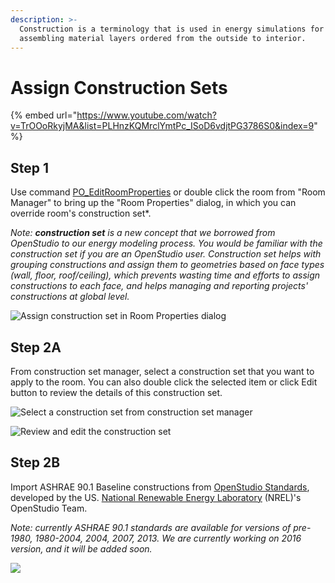 ```yaml
---
description: >-
  Construction is a terminology that is used in energy simulations for
  assembling material layers ordered from the outside to interior.
---
```


# Assign Construction Sets

{% embed url="https://www.youtube.com/watch?v=TrOOoRkyjMA&list=PLHnzKQMrclYmtPc_ISoD6vdjtPG3786S0&index=9" %}

## **Step 1**

Use command [PO\_EditRoomProperties](../pollination-commands/po\_editroomproperties.md) or double click the room from "Room Manager" to bring up the "Room Properties" dialog, in which you can override room's construction set\*.

_Note: **construction set** is a new concept that we borrowed from OpenStudio to our energy modeling process. You would be familiar with the construction set if you are an OpenStudio user. Construction set helps with grouping constructions and assign them to geometries based on face types (wall, floor, roof/ceiling), which prevents wasting time and efforts to assign constructions to each face, and helps managing and reporting projects' constructions at global level._

![Assign construction set in Room Properties dialog](<../../.gitbook/assets/image (96).png>)

## Step 2A

From construction set manager, select a construction set that you want to apply to the room. You can also double click the selected item or click Edit button to review the details of this construction set.

![Select a construction set from construction set manager](<../../.gitbook/assets/image (88).png>)

![Review and edit the construction set](<../../.gitbook/assets/image (100).png>)

## Step 2B

Import ASHRAE 90.1 Baseline constructions from [OpenStudio Standards](https://github.com/NREL/openstudio-standards/), developed by the US. [National Renewable Energy Laboratory](https://www.nrel.gov) (NREL)'s OpenStudio Team.

_Note: currently ASHRAE 90.1 standards are available for versions of pre-1980, 1980-2004, 2004, 2007, 2013. We are currently working on 2016 version, and it will be added soon._

![](<../../.gitbook/assets/image (97).png>)
